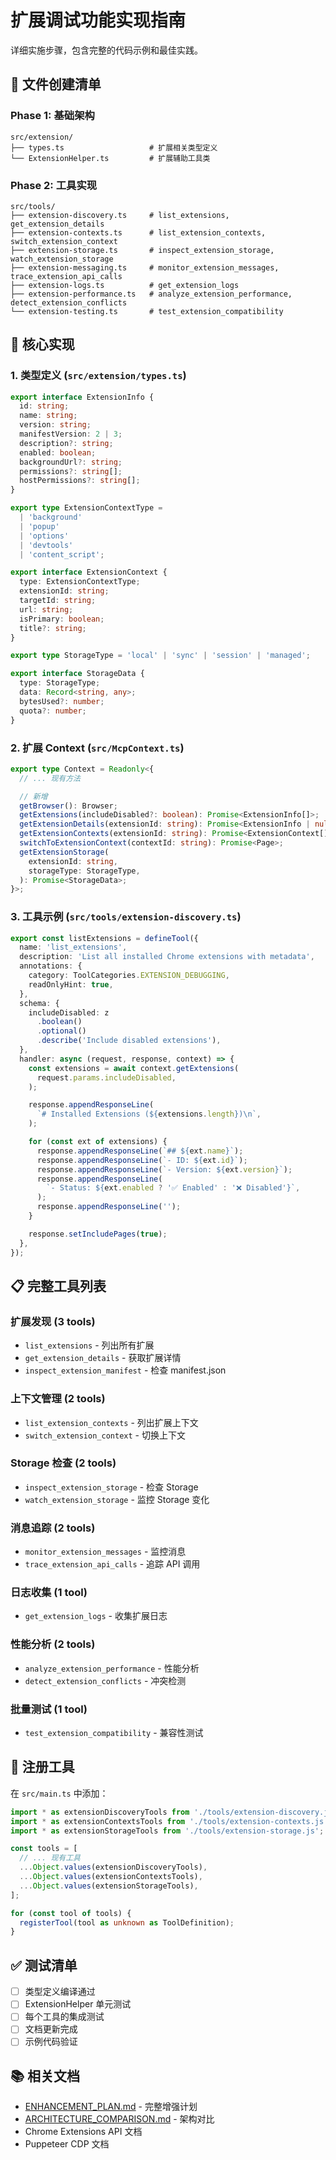 # 扩展调试功能实现指南

详细实施步骤，包含完整的代码示例和最佳实践。

## 📁 文件创建清单

### Phase 1: 基础架构

```
src/extension/
├── types.ts                   # 扩展相关类型定义
└── ExtensionHelper.ts         # 扩展辅助工具类
```

### Phase 2: 工具实现

```
src/tools/
├── extension-discovery.ts     # list_extensions, get_extension_details
├── extension-contexts.ts      # list_extension_contexts, switch_extension_context
├── extension-storage.ts       # inspect_extension_storage, watch_extension_storage
├── extension-messaging.ts     # monitor_extension_messages, trace_extension_api_calls
├── extension-logs.ts          # get_extension_logs
├── extension-performance.ts   # analyze_extension_performance, detect_extension_conflicts
└── extension-testing.ts       # test_extension_compatibility
```

## 🎯 核心实现

### 1. 类型定义 (`src/extension/types.ts`)

```typescript
export interface ExtensionInfo {
  id: string;
  name: string;
  version: string;
  manifestVersion: 2 | 3;
  description?: string;
  enabled: boolean;
  backgroundUrl?: string;
  permissions?: string[];
  hostPermissions?: string[];
}

export type ExtensionContextType =
  | 'background'
  | 'popup'
  | 'options'
  | 'devtools'
  | 'content_script';

export interface ExtensionContext {
  type: ExtensionContextType;
  extensionId: string;
  targetId: string;
  url: string;
  isPrimary: boolean;
  title?: string;
}

export type StorageType = 'local' | 'sync' | 'session' | 'managed';

export interface StorageData {
  type: StorageType;
  data: Record<string, any>;
  bytesUsed?: number;
  quota?: number;
}
```

### 2. 扩展 Context (`src/McpContext.ts`)

```typescript
export type Context = Readonly<{
  // ... 现有方法

  // 新增
  getBrowser(): Browser;
  getExtensions(includeDisabled?: boolean): Promise<ExtensionInfo[]>;
  getExtensionDetails(extensionId: string): Promise<ExtensionInfo | null>;
  getExtensionContexts(extensionId: string): Promise<ExtensionContext[]>;
  switchToExtensionContext(contextId: string): Promise<Page>;
  getExtensionStorage(
    extensionId: string,
    storageType: StorageType,
  ): Promise<StorageData>;
}>;
```

### 3. 工具示例 (`src/tools/extension-discovery.ts`)

```typescript
export const listExtensions = defineTool({
  name: 'list_extensions',
  description: 'List all installed Chrome extensions with metadata',
  annotations: {
    category: ToolCategories.EXTENSION_DEBUGGING,
    readOnlyHint: true,
  },
  schema: {
    includeDisabled: z
      .boolean()
      .optional()
      .describe('Include disabled extensions'),
  },
  handler: async (request, response, context) => {
    const extensions = await context.getExtensions(
      request.params.includeDisabled,
    );

    response.appendResponseLine(
      `# Installed Extensions (${extensions.length})\n`,
    );

    for (const ext of extensions) {
      response.appendResponseLine(`## ${ext.name}`);
      response.appendResponseLine(`- ID: ${ext.id}`);
      response.appendResponseLine(`- Version: ${ext.version}`);
      response.appendResponseLine(
        `- Status: ${ext.enabled ? '✅ Enabled' : '❌ Disabled'}`,
      );
      response.appendResponseLine('');
    }

    response.setIncludePages(true);
  },
});
```

## 📋 完整工具列表

### 扩展发现 (3 tools)

- `list_extensions` - 列出所有扩展
- `get_extension_details` - 获取扩展详情
- `inspect_extension_manifest` - 检查 manifest.json

### 上下文管理 (2 tools)

- `list_extension_contexts` - 列出扩展上下文
- `switch_extension_context` - 切换上下文

### Storage 检查 (2 tools)

- `inspect_extension_storage` - 检查 Storage
- `watch_extension_storage` - 监控 Storage 变化

### 消息追踪 (2 tools)

- `monitor_extension_messages` - 监控消息
- `trace_extension_api_calls` - 追踪 API 调用

### 日志收集 (1 tool)

- `get_extension_logs` - 收集扩展日志

### 性能分析 (2 tools)

- `analyze_extension_performance` - 性能分析
- `detect_extension_conflicts` - 冲突检测

### 批量测试 (1 tool)

- `test_extension_compatibility` - 兼容性测试

## 🔧 注册工具

在 `src/main.ts` 中添加：

```typescript
import * as extensionDiscoveryTools from './tools/extension-discovery.js';
import * as extensionContextsTools from './tools/extension-contexts.js';
import * as extensionStorageTools from './tools/extension-storage.js';

const tools = [
  // ... 现有工具
  ...Object.values(extensionDiscoveryTools),
  ...Object.values(extensionContextsTools),
  ...Object.values(extensionStorageTools),
];

for (const tool of tools) {
  registerTool(tool as unknown as ToolDefinition);
}
```

## ✅ 测试清单

- [ ] 类型定义编译通过
- [ ] ExtensionHelper 单元测试
- [ ] 每个工具的集成测试
- [ ] 文档更新完成
- [ ] 示例代码验证

## 📚 相关文档

- [ENHANCEMENT_PLAN.md](./ENHANCEMENT_PLAN.md) - 完整增强计划
- [ARCHITECTURE_COMPARISON.md](./ARCHITECTURE_COMPARISON.md) - 架构对比
- Chrome Extensions API 文档
- Puppeteer CDP 文档
